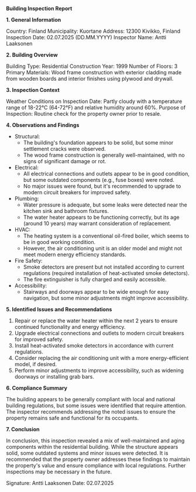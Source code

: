 **Building Inspection Report**

**1. General Information**

Country: Finland
Municipality: Kuortane
Address: 12300 Kivikko, Finland
Inspection Date: 02.07.2025 (DD.MM.YYYY)
Inspector Name: Antti Laaksonen

**2. Building Overview**

Building Type: Residential
Construction Year: 1999
Number of Floors: 3
Primary Materials: Wood frame construction with exterior cladding made from wooden boards and interior finishes using plywood and drywall.

**3. Inspection Context**

Weather Conditions on Inspection Date: Partly cloudy with a temperature range of 18-22°C (64-72°F) and relative humidity around 60%.
Purpose of Inspection: Routine check for the property owner prior to resale.

**4. Observations and Findings**

* Structural:
	+ The building's foundation appears to be solid, but some minor settlement cracks were observed.
	+ The wood frame construction is generally well-maintained, with no signs of significant damage or rot.
* Electrical:
	+ All electrical connections and outlets appear to be in good condition, but some outdated components (e.g., fuse boxes) were noted.
	+ No major issues were found, but it's recommended to upgrade to modern circuit breakers for improved safety.
* Plumbing:
	+ Water pressure is adequate, but some leaks were detected near the kitchen sink and bathroom fixtures.
	+ The water heater appears to be functioning correctly, but its age (around 10 years) may warrant consideration of replacement.
* HVAC:
	+ The heating system is a conventional oil-fired boiler, which seems to be in good working condition.
	+ However, the air conditioning unit is an older model and might not meet modern energy efficiency standards.
* Fire Safety:
	+ Smoke detectors are present but not installed according to current regulations (required installation of heat-activated smoke detectors).
	+ The fire extinguisher is fully charged and easily accessible.
* Accessibility:
	+ Stairways and doorways appear to be wide enough for easy navigation, but some minor adjustments might improve accessibility.

**5. Identified Issues and Recommendations**

1. Repair or replace the water heater within the next 2 years to ensure continued functionality and energy efficiency.
2. Upgrade electrical connections and outlets to modern circuit breakers for improved safety.
3. Install heat-activated smoke detectors in accordance with current regulations.
4. Consider replacing the air conditioning unit with a more energy-efficient model, if desired.
5. Perform minor adjustments to improve accessibility, such as widening doorways or installing grab bars.

**6. Compliance Summary**

The building appears to be generally compliant with local and national building regulations, but some issues were identified that require attention. The inspector recommends addressing the noted issues to ensure the property remains safe and functional for its occupants.

**7. Conclusion**

In conclusion, this inspection revealed a mix of well-maintained and aging components within the residential building. While the structure appears solid, some outdated systems and minor issues were detected. It is recommended that the property owner addresses these findings to maintain the property's value and ensure compliance with local regulations. Further inspections may be necessary in the future.

Signature: Antti Laaksonen
Date: 02.07.2025